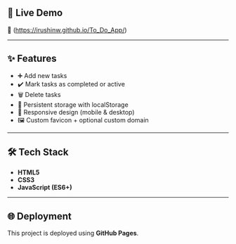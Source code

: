 ## 🚀 Live Demo
🔗 (https://irushinw.github.io/To_Do_App/)

---

## ✨ Features
- ➕ Add new tasks  
- ✔️ Mark tasks as completed or active  
- 🗑️ Delete tasks  
- 💾 Persistent storage with localStorage  
- 📱 Responsive design (mobile & desktop)  
- 🖼️ Custom favicon + optional custom domain  

---

## 🛠 Tech Stack
- **HTML5**  
- **CSS3**  
- **JavaScript (ES6+)**

---

## 🌐 Deployment
This project is deployed using **GitHub Pages**.
